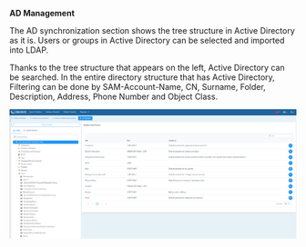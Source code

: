 **AD Management**

The AD synchronization section shows the tree structure in Active Directory as it is.
Users or groups in Active Directory can be selected and imported into LDAP.

Thanks to the tree structure that appears on the left, Active Directory can be searched. In the entire directory structure that has Active Directory,
Filtering can be done by SAM-Account-Name, CN, Surname, Folder, Description, Address, Phone Number and Object Class.


[![AD Yonetimi](../images/adManagement/adManagement.png)](../images/adManagement/adManagement.png)


<link href=/lider3.0/assets/style.css rel=stylesheet></link>
